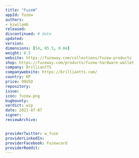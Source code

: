 ```yaml
---
title: "FuzeW"
appId: fuzew
authors:
- kiwilamb
released: 
discontinued: # date
updated:
version:
dimensions: [54, 85.5, 0.84]
weight: 8.5
website: https://fuzeway.com/collections/fuzew-products
shop: https://fuzeway.com/products/fuzew-hardware-wallet
company: BrilliantTS
companywebsite: https://brilliantts.com/
country: KP
price: 99USD
repository: 
issue:
icon: fuzew.png
bugbounty:
verdict: wip
date: 2021-07-07
signer:
reviewArchive:


providerTwitter: w_fuze
providerLinkedIn: 
providerFacebook: Fuzewcard
providerReddit: 
---
```


